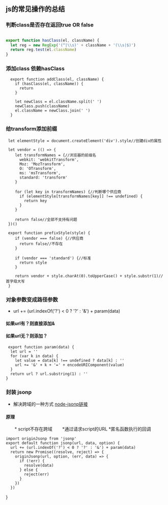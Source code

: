 ## js的常见操作的总结
### 判断class是否存在**返回true OR false**
``` js

export function hasClass(el, className) {
  let reg = new RegExp('(^|\\s)' + className + '(\\s|$)')
  return reg.test(el.className)
}
```
### 添加class **依赖hasClass**
```
  export function addClass(el, className) {
    if (hasClass(el, className)) {
      return
    }

    let newClass = el.className.split(' ')
    newClass.push(className)
    el.className = newClass.join(' ')
  }
```
### 给transform添加前缀
```
 let elementStyle = document.createElement('div').style//创建div的属性

 let vendor = (() => {
    let transformNames = {//浏览器的前缀名
      webkit: 'webkitTransform',
      Moz: 'MozTransform',
      O: 'OTransform',
      ms: 'msTransform',
      standard: 'transform'
    }

    for (let key in transformNames) {//判断哪个供应商
      if (elementStyle[transformNames[key]] !== undefined) {
        return key
      }
    }

    return false//全部不支持有问题
 })()

 export function prefixStyle(style) {
    if (vendor === false) {//供应商
      return false//不存在
    }

    if (vendor === 'standard') {//标准
      return style
    }

    return vendor + style.charAt(0).toUpperCase() + style.substr(1)//首字母大写
 }
```
### 对象参数变成路径参数 
* url += (url.indexOf('?') < 0 ? '?' : '&') + param(data) 
#### **如果url有？则直接添加&**</br>
#### **如果url无？则添加？**
```
 export function param(data) {
  let url = ''
  for (var k in data) {
    let value = data[k] !== undefined ? data[k] : ''
    url += '&' + k + '=' + encodeURIComponent(value)
  }
  return url ? url.substring(1) : ''
}
```
### 封装 jsonp
* 解决跨域的一种方式 [node-jsonp链接](https://www.npmjs.com/package/node-jsonp)
#### 原理  
        * script不存在跨域
        *通过请求script的URL
        *匿名函数执行的回调

```
import originJsonp from 'jsonp'
export default function jsonp(url, data, option) {
  url += (url.indexOf('?') < 0 ? '?' : '&') + param(data)
  return new Promise((resolve, reject) => {
    originJsonp(url, option, (err, data) => {
      if (!err) {
        resolve(data)
      } else {
        reject(err)
      }
    })
  })
```
}
